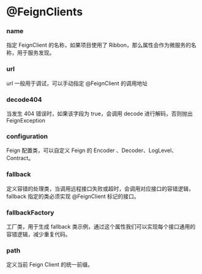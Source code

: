 # @FeignClients

### name 

指定 FeignClient 的名称，如果项目使用了 Ribbon，那么属性会作为微服务的名称，用于服务发现。

### url

url 一般用于调试，可以手动指定 @FeignClient 的调用地址

### decode404

当发生 404 错误时，如果该字段为 true，会调用 decode 进行解码，否则抛出 FeignException

### configuration

Feign 配置类，可以自定义 Feign 的 Encoder 、Decoder、LogLevel、Contract。

### fallback

定义容错的处理类，当调用远程接口失败或超时，会调用对应接口的容错逻辑，fallback 指定的类必须实现 @FeignClient 标记的接口。

### fallbackFactory

工厂类，用于生成 fallback 类示例，通过这个属性我们可以实现每个接口通用的容错逻辑，减少重复代码。

### path 

定义当前 Feign Client 的统一前缀。 

